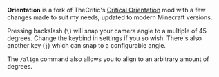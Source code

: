 **Orientation** is a fork of TheCritic's [Critical Orientation](https://github.com/bshuler/critical-orientation) mod with a few changes made to suit my needs, updated to modern Minecraft versions.

Pressing backslash (`\`) will snap your camera angle to a multiple of 45 degrees. Change the keybind in settings if you so wish. There's also another key (`j`) which can snap to a configurable angle.

The `/align` command also allows you to align to an arbitrary amount of degrees.
